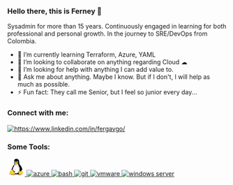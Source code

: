 ### Hello there, this is Ferney 👋

 Sysadmin for more than 15 years. Continuously engaged in learning for both professional and personal growth. In the journey to SRE/DevOps from Colombia.
<!--
**fergavgo/fergavgo** is a ✨ _special_ ✨ repository because its `README.md` (this file) appears on your GitHub profile.
Here are some ideas to get you started:
-->

- 🌱 I’m currently learning Terraform, Azure, YAML
- 👯 I’m looking to collaborate on anything regarding Cloud ☁
- 🤔 I’m looking for help with anything I can add value to.
- 💬 Ask me about anything. Maybe I know. But if I don't, I will help as much as possible.
- ⚡ Fun fact: They call me Senior, but I feel so junior every day... 


<h3 align="left">Connect with me:</h3>
<p align="left">
<a href="https://www.linkedin.com/in/fergavgo/" target="blank"><img align="center" src="https://raw.githubusercontent.com/rahuldkjain/github-profile-readme-generator/master/src/images/icons/Social/linked-in-alt.svg" alt="https://www.linkedin.com/in/fergavgo/" height="30" width="40" /></a>

<h3 align="left">Some Tools:</h3>
<a href="https://www.linux.org/" target="_blank" rel="noreferrer"> <img src="https://raw.githubusercontent.com/devicons/devicon/master/icons/linux/linux-original.svg" alt="linux" width="40" height="40"/> </a> <a href="https://azure.microsoft.com/en-in/" target="_blank" rel="noreferrer"> <img src="https://www.vectorlogo.zone/logos/microsoft_azure/microsoft_azure-icon.svg" alt="azure" width="40" height="40"/> </a> <a href="https://www.gnu.org/software/bash/" target="_blank" rel="noreferrer"> <img src="https://www.vectorlogo.zone/logos/gnu_bash/gnu_bash-icon.svg" alt="bash" width="40" height="40"/> </a> <a href="https://git-scm.com/" target="_blank" rel="noreferrer"> <img src="https://www.vectorlogo.zone/logos/git-scm/git-scm-icon.svg" alt="git" width="40" height="40"/> </a> <a href="https://www.vmware.com" target="_blank" rel="noreferrer"> <img src="https://upload.wikimedia.org/wikipedia/commons/9/9a/Vmware.svg" alt="vmware" width="40" height="40"/> <a href="https://www.microsoft.com/es-co/windows-server" target="_blank" rel="noreferrer"> <img src="https://en.m.wikipedia.org/wiki/File:Windows_10_Logo.svg#/media/File%3AWindows_logo_-_2012_(dark_blue).svg" alt="windows server" width="40" height="40"/>
